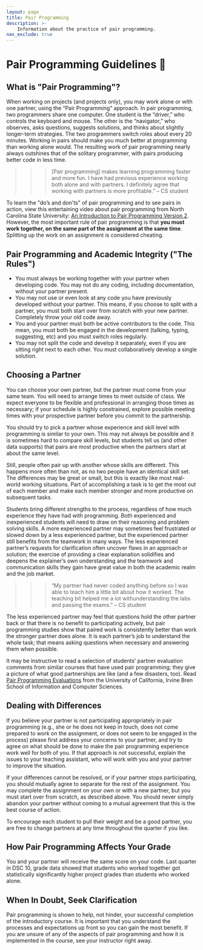 ```yaml
---
layout: page
title: Pair Programming
description: >-
    Information about the practice of pair programming.
nav_exclude: true
---
```


# Pair Programming Guidelines 👯

## What is "Pair Programming"?
When working on projects (and projects only), you may work alone or with one partner, using the “Pair Programming” approach. In pair programming, two programmers share one computer. One student is the “driver,” who controls the keyboard and mouse. The other is the “navigator,” who observes, asks questions, suggests solutions, and thinks about slightly longer-term strategies. The two programmers switch roles about every 20 minutes. Working in pairs should make you much better at programming than working alone would. The resulting work of pair programming nearly always outshines that of the solitary programmer, with pairs producing better code in less time.

>>> [Pair programming] makes learning programming faster and more fun. I have had previous experience working both alone and with partners. I definitely agree that working with partners is more profitable.” – CS student

To learn the "do’s and don'ts" of pair programming and to see pairs in action, view this entertaining video about pair programming from North Carolina State University: [An Introduction to Pair Programming Version 2](https://www.youtube.com/watch?v=rG_U12uqRhE). However, the most important rule of pair programming is that **you must work together, on the same part of the assignment at the same time**. Splitting up the work on an assignment is considered cheating. 

## Pair Programming and Academic Integrity ("The Rules")

- You must always be working together with your partner when developing code.  You may not do any coding, including documentation, without your partner present.
- You may not use or even look at any code you have previously developed without your partner.  This means, if you choose to split with a partner, you must both start over from scratch with your new partner.  Completely throw your old code away.  
- You and your partner must both be active contributors to the code.  This mean, you must both be engaged in the development (talking, typing, suggesting, etc) and you must switch roles regularly.
- You may not split the code and develop it separately, even if you are sitting right next to each other.  You must collaboratively develop a single solution.  

## Choosing a Partner
You can choose your own partner, but the partner must come from your same team. You will need to arrange times to meet outside of class. We expect everyone to be flexible and professional in arranging those times as necessary; if your schedule is highly constrained, explore possible meeting times with your prospective partner before you commit to the partnership.

You should try to pick a partner whose experience and skill level with programming is similar to your own. This may not always be possible and it is sometimes hard to compare skill levels, but students tell us (and other data supports) that pairs are most productive when the partners start at about the same level. 

Still, people often pair up with another whose skills are different. This happens more often than not, as no two people have an identical skill set. The differences may be great or small, but this is exactly like most real-world working situations. Part of accomplishing a task is to get the most out of each member and make each member stronger and more productive on subsequent tasks.

Students bring different strengths to the process, regardless of how much experience they have had with programming. Both experienced and inexperienced students will need to draw on their reasoning and problem solving skills. A more experienced partner may sometimes feel frustrated or slowed down by a less experienced partner, but the experienced partner still benefits from the teamwork in many ways. The less experienced partner’s requests for clarification often uncover flaws in an approach or solution; the exercise of providing a clear explanation solidifies and deepens the explainer’s own understanding and the teamwork and communication skills they gain have great value in both the academic realm and the job market. 

>>> “My partner had never coded anything before so I was able to teach him a little bit about how it worked. The teaching bit helped me a lot withunderstanding the labs and passing the exams.”  – CS student

The less experienced partner may feel that questions hold the other partner back or that there is no benefit to participating actively, but pair programming studies show that paired work is consistently better than work the stronger partner does alone.  It is each partner’s job to understand the whole task; that means asking questions when necessary and answering them when possible.

It may be instructive to read a selection of students’ partner evaluation comments from similar courses that have used pair programming; they give a picture of what good partnerships are like (and a few disasters, too). Read [Pair Programming Evaluations](http://www.google.com/url?q=http%3A%2F%2Fwww.ics.uci.edu%2F~kay%2Fcourses%2Fi41%2Fhw%2Fevalcomments.html&sa=D&sntz=1&usg=AFQjCNG-6sBIQKKqS3XEzaQ5w45xcGV1Yg) from the University of California, Irvine Bren School of Information and Computer Sciences.

## Dealing with Differences

If you believe your partner is not participating appropriately in pair programming (e.g., she or he does not keep in touch, does not come prepared to work on the assignment, or does not seem to be engaged in the process) please first address your concerns to your partner, and try to agree on what should be done to make the pair programming experience work well for both of you. If that approach is not successful, explain the issues to your teaching assistant, who will work with you and your partner to improve the situation. 

If your differences cannot be resolved, or if your partner stops participating, you should mutually agree to separate for the rest of the assignment. You may complete the assignment on your own or with a new partner, but you must start over from scratch, as described above. You should never simply abandon your partner without coming to a mutual agreement that this is the best course of action.

To encourage each student to pull their weight and be a good partner, you are free to change partners at any time throughout the quarter if you like.

## How Pair Programming Affects Your Grade
You and your partner will receive the same score on your code. Last quarter in DSC 10, grade data showed that students who worked together got statistically significantly higher project grades than students who worked alone. 

## When In Doubt, Seek Clarification
Pair programming is shown to help, not hinder, your successful completion of the introductory course. It is important that you understand the processes and expectations up front so you can gain the most benefit. If you are unsure of any of the aspects of pair programming and how it is implemented in the course, see your instructor right away.